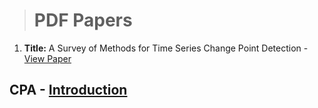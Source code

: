 > # PDF Papers



1.  **Title:** A Survey of Methods for Time Series Change Point Detection -  [View Paper](https://changepointanaysis.github.io/content/papers/A_Survey_of_Methods_for_Time_Series_Change_Point_Detection.pdf)
                   



## CPA -  [Introduction](https://changepointanalysis.github.io/ "Changepoint Analysis Introduction")
